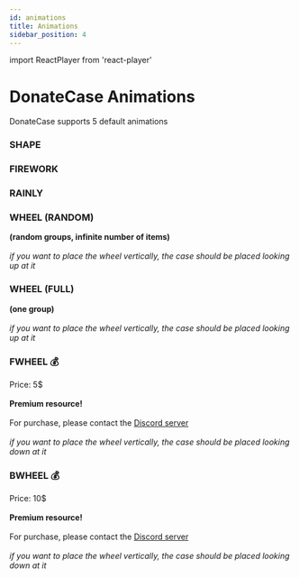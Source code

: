 ```yaml
---
id: animations
title: Animations
sidebar_position: 4
---
```

import ReactPlayer from 'react-player'


# DonateCase Animations
DonateCase supports 5 default animations


### SHAPE
<ReactPlayer loop="true" controls url='https://jodexindustries.xyz/assets/videos/shape.mkv' />

### FIREWORK
<ReactPlayer loop="true" controls url='https://jodexindustries.xyz/assets/videos/firework.mkv' />

### RAINLY
<ReactPlayer loop="true" controls url='https://jodexindustries.xyz/assets/videos/rainly.mkv' />

### WHEEL (RANDOM)
**(random groups, infinite number of items)** <br></br>
_if you want to place the wheel vertically, the case should be placed looking up at it_
<ReactPlayer loop="true" controls url='https://jodexindustries.xyz/assets/videos/wheel.mkv' />

### WHEEL (FULL)
**(one group)** <br></br>
_if you want to place the wheel vertically, the case should be placed looking up at it_
<ReactPlayer loop="true" controls url='https://jodexindustries.xyz/assets/videos/fullwheel.mkv' />

### FWHEEL 💰
Price: 5$ <br></br>
**Premium resource!** <br></br>
For purchase, please contact the [Discord server](https://discord.gg/a65jVPK9vM)<br></br>
_if you want to place the wheel vertically, the case should be placed looking down at it_

<ReactPlayer loop="true" controls url='https://jodexindustries.xyz/assets/videos/fwheel.mkv' />

### BWHEEL 💰
Price: 10$ <br></br>
**Premium resource!** <br></br>
For purchase, please contact the [Discord server](https://discord.gg/a65jVPK9vM)<br></br>
_if you want to place the wheel vertically, the case should be placed looking down at it_

<ReactPlayer loop="true" controls url='https://jodexindustries.xyz/assets/videos/bwheel.mp4' />